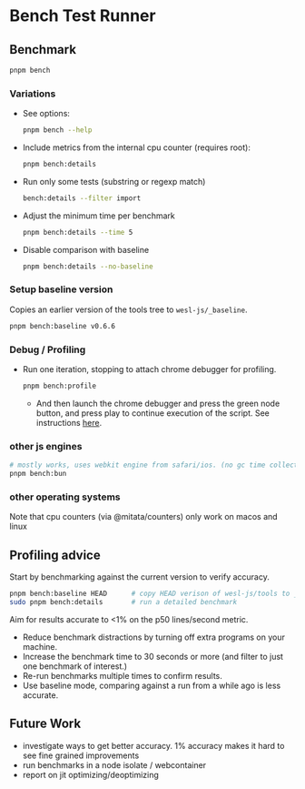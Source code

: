 # Bench Test Runner

## Benchmark

```sh
pnpm bench
```

### Variations
- See options:
  ```sh
  pnpm bench --help
  ```

- Include metrics from the internal cpu counter (requires root):
  ```sh
  pnpm bench:details
  ```

- Run only some tests (substring or regexp match)
  ```sh
  bench:details --filter import
  ```

- Adjust the minimum time per benchmark 
  ```sh
  pnpm bench:details --time 5
  ```

- Disable comparison with baseline
  ```sh
  pnpm bench:details --no-baseline
  ```

### Setup baseline version
Copies an earlier version of the tools tree to `wesl-js/_baseline`.
  ```sh
  pnpm bench:baseline v0.6.6
  ```

### Debug / Profiling
- Run one iteration, stopping to attach chrome debugger for profiling.
  ```sh
  pnpm bench:profile
  ```
  - And then launch the chrome debugger and press the green node button, and press play
  to continue execution of the script.
  See instructions [here](https://developer.chrome.com/docs/devtools/performance/nodejs).


### other js engines

  ```sh
  # mostly works, uses webkit engine from safari/ios. (no gc time collection)
  pnpm bench:bun
  ```

### other operating systems
Note that cpu counters (via @mitata/counters) only work on macos and linux

## Profiling advice

Start by benchmarking against the current version to verify accuracy.

  ```sh
  pnpm bench:baseline HEAD      # copy HEAD verison of wesl-js/tools to _baseline
  sudo pnpm bench:details       # run a detailed benchmark
  ```

Aim for results accurate to <1% on the p50 lines/second metric. 

* Reduce benchmark distractions by turning off extra programs on your machine.
* Increase the benchmark time to 30 seconds or more
 (and filter to just one benchmark of interest.)
* Re-run benchmarks multiple times to confirm results.
* Use baseline mode, comparing against a run from a while ago is less accurate.

## Future Work
* investigate ways to get better accuracy. 1% accuracy makes it hard to see fine grained improvements
* run benchmarks in a node isolate / webcontainer 
* report on jit optimizing/deoptimizing 